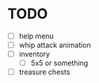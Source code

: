 # TODO

- [ ] help menu
- [ ] whip attack animation
- [ ] inventory 
    - [ ] 5x5 or something
- [ ] treasure chests
